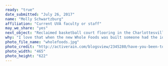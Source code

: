 ```yaml
---
ready: "true"
date_submitted: "July 26, 2017"
name: "Molly Schwartzburg"
affiliation: "Current UVA faculty or staff"
may_we_share: "yes"
next_object: "Reclaimed basketball court flooring in the Charlottesville Whole Food"
why: "I love that when the new Whole Foods was built someone had the idea to put in this section of flooring. I'd like to know the whole story--where was the court, whose idea was it to save it, and how long was it before it found this home?"
photo_file_name: "wholefoods.jpg"
photo_credit: "http://activerain.com/blogsview/2345280/have-you-been-to-the-new-whole-foods-yet-"
photo_width: "465"
photo_height: "622"
---
```

